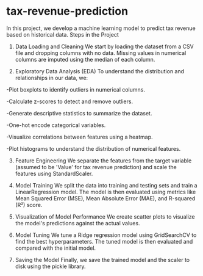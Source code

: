 # tax-revenue-prediction
In this project, we develop a machine learning model to predict
tax revenue based on historical data.
Steps in the Project
1. Data Loading and Cleaning
We start by loading the dataset from a CSV file and dropping columns with no data.
Missing values in numerical columns are imputed using the median of each column.

3. Exploratory Data Analysis (EDA)
To understand the distribution and relationships in our data, we:

-Plot boxplots to identify outliers in numerical columns.

-Calculate z-scores to detect and remove outliers.

-Generate descriptive statistics to summarize the dataset.

-One-hot encode categorical variables.

-Visualize correlations between features using a heatmap.

-Plot histograms to understand the distribution of numerical features.

3. Feature Engineering
We separate the features from the target variable
(assumed to be 'Value' for tax revenue prediction)
and scale the features using StandardScaler.

5. Model Training
We split the data into training and testing sets and train a LinearRegression model.
The model is then evaluated using metrics like Mean Squared Error (MSE),
Mean Absolute Error (MAE), and R-squared (R²) score.

7. Visualization of Model Performance
We create scatter plots to visualize the model's
predictions against the actual values.

9. Model Tuning
We tune a Ridge regression model using GridSearchCV to find the best hyperparameters.
The tuned model is then evaluated and compared with the initial model.

10. Saving the Model
Finally, we save the trained model and the scaler to disk using the pickle library.
